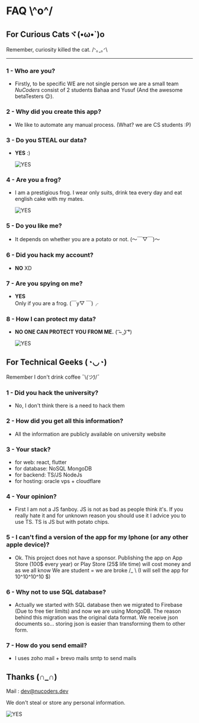 # FAQ  \\^o^/

## For Curious Catsヾ(•ω•`)o

Remember, curiosity killed the cat. /ᐠ｡ꞈ｡ᐟ\

___

### 1 - Who are you?

- Firstly, to be specific WE are not single person we are a small team *NuCoders* consist of 2 students Bahaa and Yusuf (And the awesome betaTesters 😉).

### 2 - Why did you create this app?

- We like to automate any manual process. (What? we are CS students :P)

### 3 - Do you STEAL our data?

- **YES** :)
  
  ![YES](https://i.imgur.com/FC5D7uU.png)

### 4 - Are you a frog?

- I am a prestigious frog. I wear only suits, drink tea every day and eat english cake with my mates.
  
  ![YES](https://i.imgur.com/HiVL5lZ.jpg)

### 5 -  Do you like me?

- It depends on whether you are a potato or not. (〜￣▽￣)〜

### 6 - Did you hack my account?

- **NO** XD

### 7 -  Are you spying on me?

- **YES** \
  Only if you are a frog. (￣y▽ ￣)╭

### 8 - How I can protect my data?

- **NO ONE CAN PROTECT YOU FROM ME.** ( ͡~ ͜ʖ ͡°)

  ![YES](https://i.imgur.com/Ct38nHT.jpg)

## For Technical Geeks  (◔◡◔)

Remember I don't drink coffee ¯\\*(ツ)*/¯

### 1 - Did you hack the university?

- No, I don't think there is a need to hack them

### 2 - How did you get all this information?

- All the information are publicly available on university website

### 3 - Your stack?

- for web: react, flutter
- for database: NoSQL MongoDB
- for backend: TS/JS NodeJs
- for hosting: oracle vps + cloudflare
  
### 4 - Your opinion?

- First I am not a JS fanboy. JS is not as bad as people think it's.
If you really hate it and for unknown reason you should use it I advice you to use TS. TS is JS but with potato chips.

### 5 - I can't find a version of the app for my Iphone (or any other apple device)?

- Ok. This project does not have a sponsor. Publishing the app on App Store (100$ every year) or Play Store (25$ life time) will cost money and as we all know We are student = we are broke  /_ \ (I will sell the app for 10^10^10^10 $)

### 6 - Why not to use SQL database?

- Actually we started with SQL database then we migrated to Firebase (Due to free tier limits) and now we are using MongoDB. The reason behind this migration was the original data format. We receive json documents so... storing json is easier than transforming them to other form.

### 7 - How do you send email?

- I uses zoho mail + brevo mails smtp to send mails

## Thanks (∩_∩)

Mail : <dev@nucoders.dev>

We don't steal or store any personal information.

![YES](https://i.imgur.com/G1RycFw.jpg)
